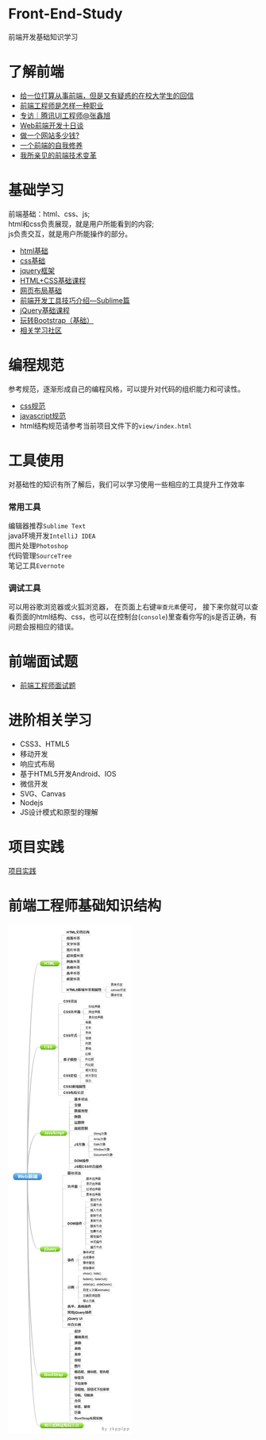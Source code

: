 # Front-End-Study
前端开发基础知识学习

# 了解前端

- [给一位打算从事前端，但是又有疑惑的在校大学生的回信](https://github.com/xufei/blog/issues/4)
- [前端工程师是怎样一种职业](http://www.cnblogs.com/lvdabao/p/5229640.html)
- [专访｜腾讯UI工程师@张鑫旭](http://mp.weixin.qq.com/s?__biz=MjM5MTA1MjAxMQ==&mid=402128801&idx=1&sn=6187b917d7f7666f00fdfb5f9b67a026)
- [Web前端开发十日谈](http://kb.cnblogs.com/page/159704/)
- [做一个网站多少钱?](http://kb.cnblogs.com/page/503631/)
- [一个前端的自我修养](http://taobaofed.org/blog/2016/03/23/the-growth-of-front-end/)
- [我所亲见的前端技术变革](http://zhuanlan.zhihu.com/p/20359442)

# 基础学习
前端基础：html、css、js;   
html和css负责展现，就是用户所能看到的内容;   
js负责交互，就是用户所能操作的部分。

- [html基础](http://www.w3school.com.cn/html/index.asp)
- [css基础](http://www.w3school.com.cn/css/index.asp)
- [jquery框架](http://www.w3school.com.cn/jquery/index.asp)
- [HTML+CSS基础课程](http://www.imooc.com/view/9)
- [网页布局基础](http://www.imooc.com/view/95)
- [前端开发工具技巧介绍—Sublime篇](http://www.imooc.com/view/40)
- [jQuery基础课程](http://www.imooc.com/view/11)
- [玩转Bootstrap（基础）](http://www.imooc.com/view/141)
- [相关学习社区](/STUDY.md)

# 编程规范
参考规范，逐渐形成自己的编程风格，可以提升对代码的组织能力和可读性。

- [css规范](/CSS-standard.md)
- [javascript规范](/JS-standard.md)
- html结构规范请参考当前项目文件下的``view/index.html``

# 工具使用
对基础性的知识有所了解后，我们可以学习使用一些相应的工具提升工作效率

### 常用工具
编辑器推荐``Sublime Text``			
java环境开发``IntelliJ IDEA``				
图片处理``Photoshop``		
代码管理``SourceTree``	
笔记工具``Evernote``		

### 调试工具
可以用谷歌浏览器或火狐浏览器，
在页面上右键``审查元素``便可，
接下来你就可以查看页面的html结构、css，也可以在控制台(``console``)里查看你写的js是否正确，有问题会报相应的错误。

# 前端面试题
- [前端工程师面试题](https://github.com/h5bp/Front-end-Developer-Interview-Questions/tree/master/Translations/Chinese-Traditional)

# 进阶相关学习
  - CSS3、HTML5
  - 移动开发
  - 响应式布局
  - 基于HTML5开发Android、IOS
  - 微信开发
  - SVG、Canvas
  - Nodejs
  - JS设计模式和原型的理解

# 项目实践
[项目实践](/project-test.md)

# 前端工程师基础知识结构
![](/fed-list.jpg)
